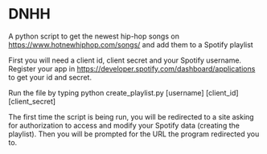 # DNHH
A python script to get the newest hip-hop songs on https://www.hotnewhiphop.com/songs/ and add them to a Spotify playlist

First you will need a client id, client secret and your Spotify username. Register your app in https://developer.spotify.com/dashboard/applications to get your id and secret.

Run the file by typing python create_playlist.py [username] [client_id] [client_secret]

The first time the script is being run, you will be redirected to a site asking for authorization to access and modify your Spotify data (creating the playlist). Then you will be prompted for the URL the program redirected you to.
